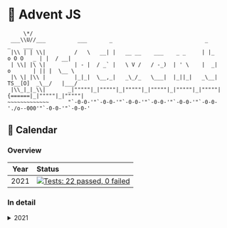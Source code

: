# 🎄 Advent JS 

```
     \*/   
 ___\\U//___          ___       _                             _                   _    ___   
 |\\ | | \\|         /   \   __| |   __ __    ___    _ _     | |_      o O O   _ | |  / __|  
 | \\| |\ \|         | - |  / _` |   \ V /   / -_)  | ' \    |  _|    o       | || |  \__ \  
 |\ \| |\\ |         |_|_|  \__,_|   _\_/_   \___|  |_||_|   _\__|   TS__[O]  _\__/   |___/  
 |\\_|_|_\\|       _|"""""|_|"""""|_|"""""|_|"""""|_|"""""|_|"""""| {======|_|"""""|_|"""""| 
~~~~~~~~~~~~~      "`-0-0-'"`-0-0-'"`-0-0-'"`-0-0-'"`-0-0-'"`-0-0-'./o--000'"`-0-0-'"`-0-0-' 
```

## 📆 Calendar

### Overview

Year | Status 
---- | :----- 
2021 | [![Tests: 22 passed, 0 failed](https://img.shields.io/badge/-✔_22&#47;25_&#124;_✘_0-yellowgreen)](src/2021)


### In detail

<details>

<summary>
2021
</summary>

<p>

Day  | Status | Duration
---- | :----- | :-------
01 | [![Passing](https://img.shields.io/badge/-Passing-brightgreen)](src/2021/01) | 0.0584ms
02 | [![Passing](https://img.shields.io/badge/-Passing-brightgreen)](src/2021/02) | 0.0569ms
03 | [![Passing](https://img.shields.io/badge/-Passing-brightgreen)](src/2021/03) | 0.0599ms
04 | [![Passing](https://img.shields.io/badge/-Passing-brightgreen)](src/2021/04) | 0.0560ms
05 | [![Passing](https://img.shields.io/badge/-Passing-brightgreen)](src/2021/05) | 0.0626ms
06 | [![Passing](https://img.shields.io/badge/-Passing-brightgreen)](src/2021/06) | 0.0678ms
07 | [![Passing](https://img.shields.io/badge/-Passing-brightgreen)](src/2021/07) | 0.0590ms
08 | [![Passing](https://img.shields.io/badge/-Passing-brightgreen)](src/2021/08) | 0.0590ms
09 | [![Passing](https://img.shields.io/badge/-Passing-brightgreen)](src/2021/09) | 0.0720ms
10 | [![Passing](https://img.shields.io/badge/-Passing-brightgreen)](src/2021/10) | 0.0553ms
11 | [![Passing](https://img.shields.io/badge/-Passing-brightgreen)](src/2021/11) | 0.0556ms
12 | [![Passing](https://img.shields.io/badge/-Passing-brightgreen)](src/2021/12) | 0.0622ms
13 | [![Passing](https://img.shields.io/badge/-Passing-brightgreen)](src/2021/13) | 0.0542ms
14 | [![Passing](https://img.shields.io/badge/-Passing-brightgreen)](src/2021/14) | 0.0540ms
15 | [![Passing](https://img.shields.io/badge/-Passing-brightgreen)](src/2021/15) | 0.0480ms
16 | [![Passing](https://img.shields.io/badge/-Passing-brightgreen)](src/2021/16) | 0.0509ms
17 | [![Passing](https://img.shields.io/badge/-Passing-brightgreen)](src/2021/17) | 0.0520ms
18 | [![Passing](https://img.shields.io/badge/-Passing-brightgreen)](src/2021/18) | 0.0451ms
19 | [![Passing](https://img.shields.io/badge/-Passing-brightgreen)](src/2021/19) | 0.0430ms
20 | [![Passing](https://img.shields.io/badge/-Passing-brightgreen)](src/2021/20) | 0.0467ms
21 | [![Passing](https://img.shields.io/badge/-Passing-brightgreen)](src/2021/21) | 0.0405ms
22 | [![Passing](https://img.shields.io/badge/-Passing-brightgreen)](src/2021/22) | 0.0387ms
23 | [![Not_done](https://img.shields.io/badge/-Not_done-yellow)](src/2021/23) | 
24 | [![Not_done](https://img.shields.io/badge/-Not_done-yellow)](src/2021/24) | 
25 | [![Not_done](https://img.shields.io/badge/-Not_done-yellow)](src/2021/25) | 

</p>

</details>
